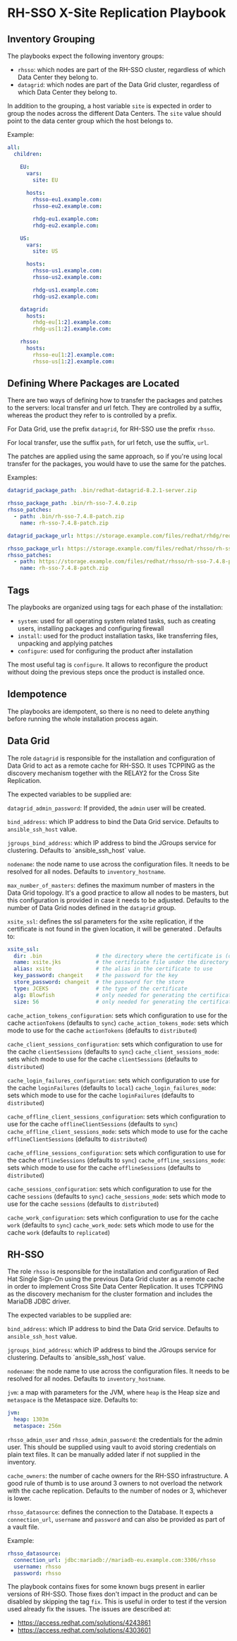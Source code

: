 # RH-SSO X-Site Replication Playbook

## Inventory Grouping

The playbooks expect the following inventory groups:

- `rhsso`: which nodes are part of the RH-SSO cluster, regardless of which Data Center they belong to.
- `datagrid`: which nodes are part of the Data Grid cluster, regardless of which Data Center they belong to.

In addition to the grouping, a host variable `site` is expected in order to group the nodes across the different
Data Centers. The `site` value should point to the data center group which the host belongs to.

Example:

```yaml
all:
  children:

    EU:
      vars:
        site: EU
        
      hosts:
        rhsso-eu1.example.com:
        rhsso-eu2.example.com:

        rhdg-eu1.example.com:
        rhdg-eu2.example.com:

    US:
      vars:
        site: US

      hosts:
        rhsso-us1.example.com:
        rhsso-us2.example.com:

        rhdg-us1.example.com:
        rhdg-us2.example.com:

    datagrid:
      hosts:
        rhdg-eu[1:2].example.com:
        rhdg-us[1:2].example.com:

    rhsso:
      hosts:
        rhsso-eu[1:2].example.com:
        rhsso-us[1:2].example.com:
```

## Defining Where Packages are Located

There are two ways of defining how to transfer the packages and patches to the servers: local transfer and url fetch.
They are controlled by a suffix, whereas the product they refer to is controlled by a prefix.

For Data Grid, use the prefix `datagrid`, for RH-SSO use the prefix `rhsso`.

For local transfer, use the suffix `path`, for url fetch, use the suffix, `url`.

The patches are applied using the same approach, so if you're using local transfer for the packages, you would have to
use the same for the patches.

Examples:

```yaml
datagrid_package_path: .bin/redhat-datagrid-8.2.1-server.zip

rhsso_package_path: .bin/rh-sso-7.4.0.zip
rhsso_patches:
  - path: .bin/rh-sso-7.4.8-patch.zip
    name: rh-sso-7.4.8-patch.zip
```

```yaml
datagrid_package_url: https://storage.example.com/files/redhat/rhdg/redhat-datagrid-8.2.1-server.zip

rhsso_package_url: https://storage.example.com/files/redhat/rhsso/rh-sso-7.4.0.zip
rhsso_patches:
  - path: https://storage.example.com/files/redhat/rhsso/rh-sso-7.4.8-patch.zip
    name: rh-sso-7.4.8-patch.zip
```

## Tags

The playbooks are organized using tags for each phase of the installation:

- `system`: used for all operating system related tasks, such as creating users, installing packages and configuring
  firewall
- `install`: used for the product installation tasks, like transferring files, unpacking and applying patches
- `configure`: used for configuring the product after installation

The most useful tag is `configure`. It allows to reconfigure the product without doing the previous steps once the
product is installed once.

## Idempotence

The playbooks are idempotent, so there is no need to delete anything before running the whole installation process
again.

## Data Grid

The role `datagrid` is responsible for the installation and configuration of Data Grid to act as a remote cache for
RH-SSO. It uses TCPPING as the discovery mechanism together with the RELAY2 for the Cross Site Replication.

The expected variables to be supplied are:

`datagrid_admin_password`: If provided, the `admin` user will be created.

`bind_address`: which IP address to bind the Data Grid service. Defaults to `ansible_ssh_host` value.

`jgroups_bind_address`: which IP address to bind the JGroups service for clustering. Defaults to ´ansible_ssh_host`
value.

`nodename`: the node name to use across the configuration files. It needs to be resolved for all nodes. Defaults to
`inventory_hostname`.

`max_number_of_masters`: defines the maximum number of masters in the Data Grid topology. It's a good practice to allow
all nodes to be masters, but this configuration is provided in case it needs to be adjusted.
Defaults to the number of Data Grid nodes defined in the `datagrid` group.

`xsite_ssl`: defines the ssl parameters for the xsite replication, if the certificate is not found in the given
location, it will be generated . Defaults to:

```yaml
xsite_ssl:
  dir: .bin                 # the directory where the certificate is (or should be created)
  name: xsite.jks           # the certificate file under the directory
  alias: xsite              # the alias in the certificate to use
  key_password: changeit    # the password for the key
  store_password: changeit  # the password for the store
  type: JCEKS               # the type of the certificate
  alg: Blowfish             # only needed for generating the certificate
  size: 56                  # only needed for generating the certificate
```

`cache_action_tokens_configuration`: sets which configuration to use for the cache `actionTokens` (defaults to `sync`)
`cache_action_tokens_mode`: sets which mode to use for the cache `actionTokens` (defaults to `distributed`)

`cache_client_sessions_configuration`: sets which configuration to use for the cache `clientSessions` (defaults to `sync`)
`cache_client_sessions_mode`: sets which mode to use for the cache `clientSessions` (defaults to `distributed`)

`cache_login_failures_configuration`: sets which configuration to use for the cache `loginFailures` (defaults to `local`)
`cache_login_failures_mode`: sets which mode to use for the cache `loginFailures` (defaults to `distributed`)

`cache_offline_client_sessions_configuration`: sets which configuration to use for the cache `offlineClientSessions` (defaults to `sync`)
`cache_offline_client_sessions_mode`: sets which mode to use for the cache `offlineClientSessions` (defaults to `distributed`)

`cache_offline_sessions_configuration`: sets which configuration to use for the cache `offlineSessions` (defaults to `sync`)
`cache_offline_sessions_mode`: sets which mode to use for the cache `offlineSessions` (defaults to `distributed`)

`cache_sessions_configuration`: sets which configuration to use for the cache `sessions` (defaults to `sync`)
`cache_sessions_mode`: sets which mode to use for the cache `sessions` (defaults to `distributed`)

`cache_work_configuration`: sets which configuration to use for the cache `work` (defaults to `sync`)
`cache_work_mode`: sets which mode to use for the cache `work` (defaults to `replicated`)

## RH-SSO

The role `rhsso` is responsible for the installation and configuration of Red Hat Single Sign-On using the previous
Data Grid cluster as a remote cache in order to implement Cross Site Data Center Replication. It uses TCPPING as the
discovery mechanism for the cluster formation and includes the MariaDB JDBC driver.

The expected variables to be supplied are:

`bind_address`: which IP address to bind the Data Grid service. Defaults to `ansible_ssh_host` value.

`jgroups_bind_address`: which IP address to bind the JGroups service for clustering. Defaults to ´ansible_ssh_host`
value.

`nodename`: the node name to use across the configuration files. It needs to be resolved for all nodes. Defaults to
`inventory_hostname`.

`jvm`: a map with parameters for the JVM, where `heap` is the Heap size and `metaspace` is the Metaspace size. Defaults
to:

```yaml
jvm:
  heap: 1303m
  metaspace: 256m
```

`rhsso_admin_user` and `rhsso_admin_password`: the credentials for the admin user. This should be supplied using vault
to avoid storing credentials on plain text files. It can be manually
added later if not supplied in the inventory.

`cache_owners`: the number of cache owners for the RH-SSO infrastructure. A good rule of thumb is to use around 3 owners
to not overload the network with the cache replication. Defaults to the number of nodes or 3, whichever
is lower.

`rhsso_datasource`: defines the connection to the Database. It expects a `connection_url`, `username` and `password` and
can also be provided as part of a vault file.

Example:

```yaml
rhsso_datasource:
  connection_url: jdbc:mariadb://mariadb-eu.example.com:3306/rhsso
  username: rhsso
  password: rhsso 
```

The playbook contains fixes for some known bugs present in earlier versions of RH-SSO. Those fixes don't impact in the
product and can be disabled by skipping the tag `fix`. This is useful in order to test if the version used already fix
the issues. The issues are described at:

- https://access.redhat.com/solutions/4243861
- https://access.redhat.com/solutions/4303601
